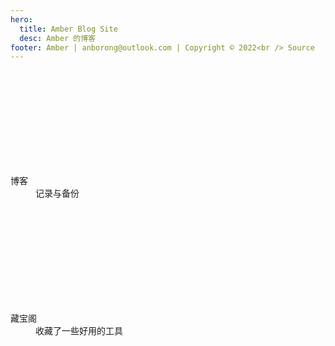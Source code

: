 ```yaml
---
hero:
  title: Amber Blog Site
  desc: Amber 的博客
footer: Amber | anborong@outlook.com | Copyright © 2022<br /> Source  [Github](https://github.com/AmberAAA/blog)
---
```


<style>
  dl .icon {
    font-size: 45px;
    margin-bottom: 16px;
  }

  a {
    color: inherit !important;
    text-decoration: inherit !important;
    cursor: pointer !important;
  }

.__dumi-default-layout-features > dl a dt {
  color: unset;
  text-decoration: inherit !important;
  opacity: unset;
}

.__dumi-default-layout-features > dl a dt:hover {
  opacity: unset;
}
</style>

<div class="__dumi-default-layout-features">
  <dl>
    <a href="/blog">
      <svg class="icon" aria-hidden="true"><use xlink:href="#icon-tools"> </use></svg>
      <dt>博客</dt>
      <dd>记录与备份</dd>
    </a>
  </dl>
  <dl>
    <a href="/treasure">
      <svg class="icon" aria-hidden="true"><use xlink:href="#icon-Treasure"> </use></svg>
      <dt>藏宝阁</dt>
      <dd>收藏了一些好用的工具</dd>
    </a>
  </dl>
</div>
